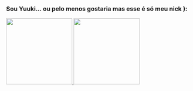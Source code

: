### Sou Yuuki... ou pelo menos gostaria mas esse é só meu nick ):

 <div>
  <a href="https://github.com/CallMeYuuki">
  <img height="180em" src="https://github-readme-stats.vercel.app/api?username=CallMeYuuki&show_icons=true&theme=dracula&include_all_commits=true&count_private=true"/>
  <img height="180em" src="https://github-readme-stats.vercel.app/api/top-langs/?username=CallMeYuuki&layout=compact&langs_count=7&theme=dracula"/>
</div>
